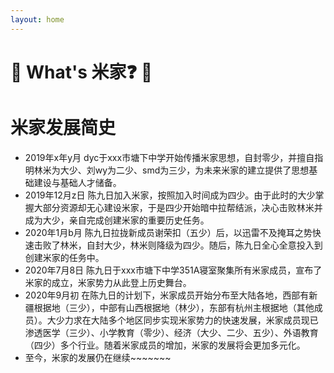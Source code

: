 ```yaml
---
layout: home
---
```

# 💩  What's 米家❓ 💩


# 米家发展简史

- 2019年x年y月  dyc于xxx市塘下中学开始传播米家思想，自封零少，并擅自指明林米为大少、刘wy为二少、smd为三少，为未来米家的建立提供了思想基础建设与基础人才储备。
- 2019年12月z日  陈九日加入米家，按照加入时间成为四少。由于此时的大少掌握大部分资源却无心建设米家，于是四少开始暗中拉帮结派，决心击败林米并成为大少，亲自完成创建米家的重要历史任务。
- 2020年1月b月  陈九日拉拢新成员谢荣扣（五少）后，以迅雷不及掩耳之势快速击败了林米，自封大少，林米则降级为四少。随后，陈九日全心全意投入到创建米家的任务中。
- 2020年7月8日  陈九日于xxx市塘下中学351A寝室聚集所有米家成员，宣布了米家的成立，米家势力从此登上历史舞台。
- 2020年9月初  在陈九日的计划下，米家成员开始分布至大陆各地，西部有新疆根据地（三少），中部有山西根据地（林少），东部有杭州主根据地（其他成员）。大少力求在大陆多个地区同步实现米家势力的快速发展，米家成员现已渗透医学（三少）、小学教育（零少）、经济（大少、二少、五少）、外语教育（四少）多个行业。随着米家成员的增加，米家的发展将会更加多元化。
- 至今，米家的发展仍在继续~~~~~~~
